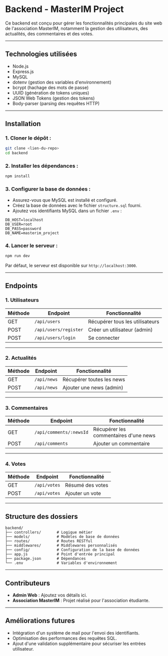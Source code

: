 # Backend - MasterIM Project

Ce backend est conçu pour gérer les fonctionnalités principales du site web de l'association MasterIM, notamment la gestion des utilisateurs, des actualités, des commentaires et des votes.

---

## **Technologies utilisées**

- Node.js
- Express.js
- MySQL
- dotenv (gestion des variables d'environnement)
- bcrypt (hachage des mots de passe)
- UUID (génération de tokens uniques)
- JSON Web Tokens (gestion des tokens)
- Body-parser (parsing des requêtes HTTP)

---

## **Installation**

### **1. Cloner le dépôt :**

```bash
git clone <lien-du-repo>
cd backend
```

### **2. Installer les dépendances :**

```bash
npm install
```

### **3. Configurer la base de données :**

- Assurez-vous que MySQL est installé et configuré.
- Créez la base de données avec le fichier `structure.sql` fourni.
- Ajoutez vos identifiants MySQL dans un fichier `.env` :

```
DB_HOST=localhost
DB_USER=root
DB_PASS=password
DB_NAME=masterim_project
```

### **4. Lancer le serveur :**

```bash
npm run dev
```

Par défaut, le serveur est disponible sur `http://localhost:3000`.

---

## **Endpoints**

### **1. Utilisateurs**

| Méthode | Endpoint              | Fonctionnalité                  |
| ------- | --------------------- | ------------------------------- |
| GET     | `/api/users`          | Récupérer tous les utilisateurs |
| POST    | `/api/users/register` | Créer un utilisateur (admin)    |
| POST    | `/api/users/login`    | Se connecter                    |

---

### **2. Actualités**

| Méthode | Endpoint    | Fonctionnalité            |
| ------- | ----------- | ------------------------- |
| GET     | `/api/news` | Récupérer toutes les news |
| POST    | `/api/news` | Ajouter une news (admin)  |

---

### **3. Commentaires**

| Méthode | Endpoint                | Fonctionnalité                        |
| ------- | ----------------------- | ------------------------------------- |
| GET     | `/api/comments/:newsId` | Récupérer les commentaires d'une news |
| POST    | `/api/comments`         | Ajouter un commentaire                |

---

### **4. Votes**

| Méthode | Endpoint     | Fonctionnalité   |
| ------- | ------------ | ---------------- |
| GET     | `/api/votes` | Résumé des votes |
| POST    | `/api/votes` | Ajouter un vote  |

---

## **Structure des dossiers**

```
backend/
├── controllers/       # Logique métier
├── models/            # Modèles de base de données
├── routes/            # Routes RESTful
├── middlewares/       # Middlewares personnalisés
├── config/            # Configuration de la base de données
├── app.js             # Point d'entrée principal
├── package.json       # Dépendances
└── .env               # Variables d'environnement
```

---

## **Contributeurs**

- **Admin Web** : Ajoutez vos détails ici.
- **Association MasterIM** : Projet réalisé pour l'association étudiante.

---

## **Améliorations futures**

- Intégration d'un système de mail pour l'envoi des identifiants.
- Optimisation des performances des requêtes SQL.
- Ajout d'une validation supplémentaire pour sécuriser les entrées utilisateur.
